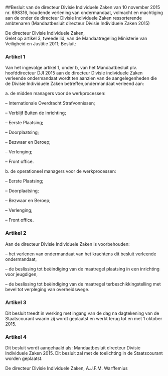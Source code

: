 <meta http-equiv='Content-Type' content='text/html; charset=utf-8' />

##Besluit van de directeur Divisie Individuele Zaken van 10 november 2015 nr. 698316, houdende verlening van ondermandaat, volmacht en machtiging aan de onder de directeur Divisie Individuele Zaken ressorterende ambtenaren (Mandaatbesluit directeur Divisie Individuele Zaken 2015)

De directeur Divisie Individuele Zaken,  
Gelet op artikel 3, tweede lid, van de Mandaatregeling Ministerie van Veiligheid en Justitie 2011;
Besluit:    

### Artikel  1  

Van het ingevolge artikel 1, onder b, van het Mandaatbesluit plv. hoofddirecteur DJI 2015 aan de directeur Divisie individuele Zaken verleende ondermandaat wordt ten aanzien van de aangelegenheden die de Divisie Individuele Zaken betreffen,ondermandaat verleend aan: 

a. de midden managers voor de werkprocessen: 

– Internationale Overdracht Strafvonnissen;  

– Verblijf Buiten de Inrichting;  

– Eerste Plaatsing;  

– Doorplaatsing;  

– Bezwaar en Beroep;  

– Verlenging;  

– Front office.    

b. de operationeel managers voor de werkprocessen: 

– Eerste Plaatsing;  

– Doorplaatsing;  

– Bezwaar en Beroep;  

– Verlenging;  

– Front office.     

### Artikel  2  

Aan de directeur Divisie Individuele Zaken is voorbehouden: 

– het verlenen van ondermandaat van het krachtens dit besluit verleende ondermandaat,  

– de beslissing tot beëindiging van de maatregel plaatsing in een inrichting voor jeugdigen,  

– de beslissing tot beëindiging van de maatregel terbeschikkingstelling met bevel tot verpleging van overheidswege.   

### Artikel  3  

Dit besluit treedt in werking met ingang van de dag na dagtekening van de Staatscourant waarin zij wordt geplaatst en werkt terug tot en met 1 oktober 2015. 

### Artikel  4  

Dit besluit wordt aangehaald als: Mandaatbesluit directeur Divisie Individuele Zaken 2015. 
Dit besluit zal met de toelichting in de Staatscourant worden geplaatst.  

De directeur Divisie Individuele Zaken, 
A.J.F.M. Warffemius     
